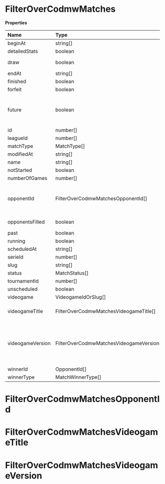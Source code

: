 # FilterOverCodmwMatches

**Properties**

| Name             | Type                                     | Required | Description                                                                                                                                                                                                               |
| :--------------- | :--------------------------------------- | :------- | :------------------------------------------------------------------------------------------------------------------------------------------------------------------------------------------------------------------------ |
| beginAt          | string[]                                 | ❌       |                                                                                                                                                                                                                           |
| detailedStats    | boolean                                  | ❌       | Whether the match offers full stats                                                                                                                                                                                       |
| draw             | boolean                                  | ❌       | Whether result of the match is a draw                                                                                                                                                                                     |
| endAt            | string[]                                 | ❌       |                                                                                                                                                                                                                           |
| finished         | boolean                                  | ❌       |                                                                                                                                                                                                                           |
| forfeit          | boolean                                  | ❌       | Whether match was forfeited                                                                                                                                                                                               |
| future           | boolean                                  | ❌       | `true` for future matches only, `false` for past matches only. <br/>Filtering is done on the `begin_at` value, so matches with `running` status will not appear if `true`.                                                |
| id               | number[]                                 | ❌       |                                                                                                                                                                                                                           |
| leagueId         | number[]                                 | ❌       |                                                                                                                                                                                                                           |
| matchType        | MatchType[]                              | ❌       |                                                                                                                                                                                                                           |
| modifiedAt       | string[]                                 | ❌       |                                                                                                                                                                                                                           |
| name             | string[]                                 | ❌       |                                                                                                                                                                                                                           |
| notStarted       | boolean                                  | ❌       |                                                                                                                                                                                                                           |
| numberOfGames    | number[]                                 | ❌       |                                                                                                                                                                                                                           |
| opponentId       | FilterOverCodmwMatchesOpponentId[]       | ❌       | A Team or a Player (id or slug). You can use`filter[winner_type]=Team` or `filter[winner_type]=Player` to focus on teams or players.                                                                                      |
| opponentsFilled  | boolean                                  | ❌       | Whether a match has opponents filled i.e. opponents are not TBD.                                                                                                                                                          |
| past             | boolean                                  | ❌       |                                                                                                                                                                                                                           |
| running          | boolean                                  | ❌       |                                                                                                                                                                                                                           |
| scheduledAt      | string[]                                 | ❌       |                                                                                                                                                                                                                           |
| serieId          | number[]                                 | ❌       |                                                                                                                                                                                                                           |
| slug             | string[]                                 | ❌       |                                                                                                                                                                                                                           |
| status           | MatchStatus[]                            | ❌       |                                                                                                                                                                                                                           |
| tournamentId     | number[]                                 | ❌       |                                                                                                                                                                                                                           |
| unscheduled      | boolean                                  | ❌       |                                                                                                                                                                                                                           |
| videogame        | VideogameIdOrSlug[]                      | ❌       |                                                                                                                                                                                                                           |
| videogameTitle   | FilterOverCodmwMatchesVideogameTitle[]   | ❌       | A videogame title id or slug. <br/>Only for `/csgo/*`, `/codmw/*`, `/fifa/*` and `/ow/*` endpoints <br/>                                                                                                                  |
| videogameVersion | FilterOverCodmwMatchesVideogameVersion[] | ❌       | Filter by the names of videogame versions, all versions using `filter[videogame_version]=all`, or by the latest version using `filter[videogame_version]=latest` <br/>Only for `valorant/*` and `/lol/*` endpoints. <br/> |
| winnerId         | OpponentId[]                             | ❌       |                                                                                                                                                                                                                           |
| winnerType       | MatchWinnerType[]                        | ❌       |                                                                                                                                                                                                                           |

# FilterOverCodmwMatchesOpponentId

# FilterOverCodmwMatchesVideogameTitle

# FilterOverCodmwMatchesVideogameVersion

<!-- This file was generated by liblab | https://liblab.com/ -->
